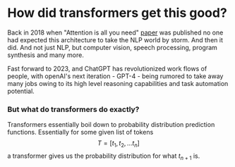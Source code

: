 # How did transformers get this good?

Back in 2018 when "Attention is all you need" [paper](https://arxiv.org/abs/1706.03762) was published no one had expected
this architecture to take the NLP world by storm. And then it did. And not just NLP, but computer vision, speech processing,
program synthesis and many more.

Fast forward to 2023, and ChatGPT has revolutionized work flows of people, with openAI's next iteration - GPT-4 - being rumored to take away many jobs owing
to its high level reasoning capabilities and task automation potential.

### But what do transformers do exactly?

Transformers essentially boil down to probability distribution prediction functions. Essentially for some given list of tokens $$T = [t_1, t_2, ... t_n]$$ a transformer gives us the probability distribution for what
$t_{n+1}$ is.